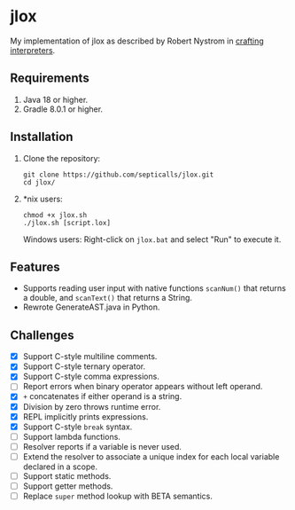 # jlox
My implementation of jlox as described by Robert Nystrom in [crafting interpreters](https://craftinginterpreters.com/contents.html).

## Requirements
1. Java 18 or higher.
2. Gradle 8.0.1 or higher.

## Installation
1. Clone the repository:
    ```
    git clone https://github.com/septicalls/jlox.git
    cd jlox/
    ```

2. *nix users:
    ```
    chmod +x jlox.sh
    ./jlox.sh [script.lox]
    ```

    Windows users: Right-click on `jlox.bat` and select "Run" to execute it.

## Features
- Supports reading user input with native functions `scanNum()` that returns a double, and `scanText()` that returns a String.
- Rewrote GenerateAST.java in Python.

## Challenges
- [x] Support C-style multiline comments.
- [x] Support C-style ternary operator.
- [x] Support C-style comma expressions.
- [ ] Report errors when binary operator appears without left operand.
- [x] `+` concatenates if either operand is a string.
- [x] Division by zero throws runtime error.
- [x] REPL implicitly prints expressions.
- [x] Support C-style `break` syntax.
- [ ] Support lambda functions.
- [ ] Resolver reports if a variable is never used.
- [ ] Extend the resolver to associate a unique index for each local variable declared in a scope.
- [ ] Support static methods.
- [ ] Support getter methods.
- [ ] Replace `super` method lookup with BETA semantics.
